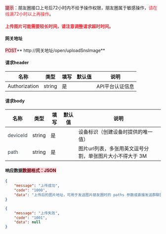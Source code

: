 <font style="background:#F8CED3;color:#70000D">提示</font>：朋友圈接口上号后72小时内不给予操作权限，朋友圈属于敏感操作，<font style="color:#F5222D;">请在线满72小时以上再操作</font>。

#### <font style="color:#F5222D;">上传图片可能需要较长时间，请注意调整请求超时时间。</font>
#### 网关地址
<font style="background:#F8CED3;color:#70000D">POST</font>** http://网关地址/open/uploadSnsImage**

#### 请求header
| **名称** | **类型** | **填写** | **默认值** | **说明** |
| --- | --- | --- | --- | --- |
| Authorization | string | 是 |  | API平台认证信息 |


#### 请求body
| **名称** | **类型** | **填写** | **默认值** | **说明** |
| --- | --- | --- | --- | --- |
| <font style="color:#364149;">deviceId</font> | string | 是 |  | 设备标识（创建设备时提供的唯一值） |
| <font style="color:#364149;background-color:#FFFFFF;">path</font> | string | 是 |  | 图片url列表，多张用英文逗号分割，单张图片大小不得大于 3M |


#### 响应数据<font style="background:#F8CED3;color:#70000D">数据格式：JSON</font>
```json
{
    "message": "上传成功",
    "code": "1000",
    "data": "上传后的图片地址，可用于发送图片朋友圈时的 paths 参数或直接发送群聊图片"
}

{
    "message": "上传失败",
    "code": "1001",
    "data": null
}
```



